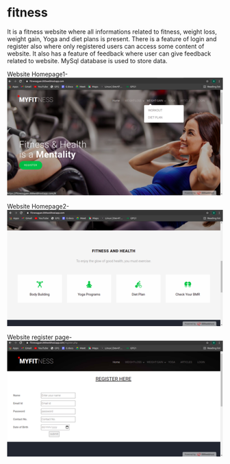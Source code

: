 # fitness
It is a fitness website where all informations related to fitness, weight loss, weight gain, Yoga and diet plans is present. 
There is a feature of login and register also where only registered users can access some content of website. 
It also has a feature of feedback where user can give feedback related to website.
MySql database is used to store data.

Website Homepage1-
![Website Homepage1](https://github.com/dpk15616/fitness/blob/master/Fitness%20homepage.png)

Website Homepage2-
![Website Homepage2](https://github.com/dpk15616/fitness/blob/master/fitness%20homepage2.png)

Website register page-
![Register page](https://github.com/dpk15616/fitness/blob/master/Fitness%20register%20page.png)
